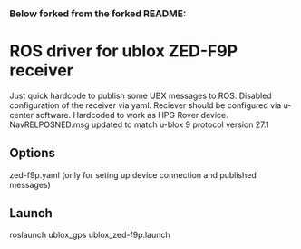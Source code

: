 ### Below forked from the forked README:

# ROS driver for ublox ZED-F9P receiver

Just quick hardcode to publish some UBX messages to ROS.
Disabled configuration of the receiver via yaml. Reciever should be configured via u-center software.
Hardcoded to work as HPG Rover device.
NavRELPOSNED.msg updated to match u-blox 9 protocol version 27.1

## Options

zed-f9p.yaml (only for seting up device connection and published messages)

## Launch

roslaunch ublox_gps ublox_zed-f9p.launch

